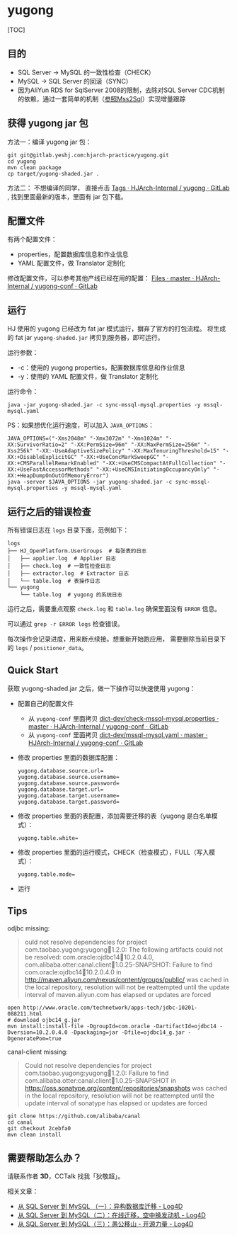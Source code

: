 # yugong

[TOC]


## 目的

*   SQL Server -> MySQL 的一致性检查（CHECK）
*   MySQL -> SQL Server 的回滚（SYNC）
*   因为AliYun RDS for SqlServer 2008的限制，去除对SQL Server CDC机制的依赖，通过一套简单的机制（[参照Mss2Sql](http://www.convert-in.com/mss2sql.htm)）实现增量跟踪

## 获得 yugong jar 包

方法一：编译 yugong jar 包：

```
git git@gitlab.yeshj.com:hjarch-practice/yugong.git
cd yugong
mvn clean package
cp target/yugong-shaded.jar .
```

方法二：
不想编译的同学，
直接点击 [Tags · HJArch-Internal / yugong · GitLab](https://gitlab.yeshj.com/hjarch-practice/yugong/tags?search=release-binary&sort=updated_desc) ,
找到里面最新的版本，里面有 jar 包下载。


## 配置文件

有两个配置文件：

*   properties，配置数据库信息和作业信息
*   YAML 配置文件，做 Translator 定制化


修改配置文件，可以参考其他产线已经在用的配置：
[Files · master · HJArch-Internal / yugong-conf · GitLab](https://gitlab.yeshj.com/hjarch-practice/yugong-conf/tree/master)


## 运行

HJ 使用的 yugong 已经改为 fat jar 模式运行，摒弃了官方的打包流程。
将生成的 fat jar `yugong-shaded.jar` 拷贝到服务器，即可运行。


运行参数：

*   -c：使用的 yugong properties，配置数据库信息和作业信息
*   -y：使用的 YAML 配置文件，做 Translator 定制化


运行命令：

```
java -jar yugong-shaded.jar -c sync-mssql-mysql.properties -y mssql-mysql.yaml
```

PS：如果想优化运行速度，可以加入 `JAVA_OPTIONS`：

```
JAVA_OPTIONS=("-Xms2048m" "-Xmx3072m" "-Xmn1024m" "-XX:SurvivorRatio=2" "-XX:PermSize=96m" "-XX:MaxPermSize=256m" "-Xss256k" "-XX:-UseAdaptiveSizePolicy" "-XX:MaxTenuringThreshold=15" "-XX:+DisableExplicitGC" "-XX:+UseConcMarkSweepGC" "-XX:+CMSParallelRemarkEnabled" "-XX:+UseCMSCompactAtFullCollection" "-XX:+UseFastAccessorMethods" "-XX:+UseCMSInitiatingOccupancyOnly" "-XX:+HeapDumpOnOutOfMemoryError")
java -server $JAVA_OPTIONS -jar yugong-shaded.jar -c sync-mssql-mysql.properties -y mssql-mysql.yaml
```


## 运行之后的错误检查

所有错误日志在 `logs` 目录下面，范例如下：

```
logs
├── HJ_OpenPlatform.UserGroups  # 每张表的日志
│   ├── applier.log  # Applier 日志
│   ├── check.log  # 一致性检查日志
│   ├── extractor.log  # Extractor 日志
│   └── table.log  # 表操作日志
└── yugong
    └── table.log  # yugong 的系统日志
```

运行之后，需要重点观察 `check.log` 和 `table.log` 确保里面没有 `ERROR` 信息。

可以通过 `grep -r ERROR logs` 检查错误。

每次操作会记录进度，用来断点续接。想重新开始跑应用，
需要删除当前目录下的 `logs` / `positioner_data`。


## Quick Start

获取 yugong-shaded.jar 之后，做一下操作可以快速使用 yugong：


*   配置自己的配置文件
    *   从 `yugong-conf` 里面拷贝 [dict-dev/check-mssql-mysql.properties · master · HJArch-Internal / yugong-conf · GitLab](https://gitlab.yeshj.com/hjarch-practice/yugong-conf/blob/master/dict-dev/check-mssql-mysql.properties)
    *   从 `yugong-conf` 里面拷贝 [dict-dev/mssql-mysql.yaml · master · HJArch-Internal / yugong-conf · GitLab](https://gitlab.yeshj.com/hjarch-practice/yugong-conf/blob/master/dict-dev/mssql-mysql.yaml)
*   修改 properties 里面的数据库配置：

    ```
    yugong.database.source.url=
    yugong.database.source.username=
    yugong.database.source.password=
    yugong.database.target.url=
    yugong.database.target.username=
    yugong.database.target.password=
    ```
*   修改 properties 里面的表配置，添加需要迁移的表（yugong 是白名单模式）：

    ```
    yugong.table.white=
    ```
*   修改 properties 里面的运行模式，CHECK（检查模式），FULL（写入模式）：

    ```
    yugong.table.mode=
    ```
*   运行

## Tips

odjbc missing:

>   ould not resolve dependencies for project com.taobao.yugong:yugong:jar:1.2.0:
>   The following artifacts could not be resolved: com.oracle:ojdbc14:jar:10.2.0.4.0,
>   com.alibaba.otter:canal.client:jar:1.0.25-SNAPSHOT:
>   Failure to find com.oracle:ojdbc14:jar:10.2.0.4.0 in
>   http://maven.aliyun.com/nexus/content/groups/public/ was cached in the local repository,
>   resolution will not be reattempted until the update interval of maven.aliyun.com
>   has elapsed or updates are forced

```
open http://www.oracle.com/technetwork/apps-tech/jdbc-10201-088211.html
# download ojbc14_g.jar
mvn install:install-file -DgroupId=com.oracle -DartifactId=ojdbc14 -Dversion=10.2.0.4.0 -Dpackaging=jar -Dfile=ojdbc14_g.jar -DgeneratePom=true
```

canal-client missing:

>   Could not resolve dependencies for project com.taobao.yugong:yugong:jar:1.2.0: Failure to find
>   com.alibaba.otter:canal.client:jar:1.0.25-SNAPSHOT in
>   https://oss.sonatype.org/content/repositories/snapshots was cached in the local repository,
>   resolution will not be reattempted until the update interval of sonatype has elapsed or updates are
>   forced

```
git clone https://github.com/alibaba/canal
cd canal
git checkout 2cebfa0
mvn clean install
```

## 需要帮助怎么办？


请联系作者 **3D**，CCTalk 找我「狄敬超」。


相关文章：

*   [从 SQL Server 到 MySQL （一）：异构数据库迁移 - Log4D](https://blog.alswl.com/2018/03/sql-server-migration-1/) 
*   [从 SQL Server 到 MySQL（二）：在线迁移，空中换发动机 - Log4D](https://blog.alswl.com/2018/05/sql-server-migration-2/)
*   [从 SQL Server 到 MySQL（三）：愚公移山 - 开源力量 - Log4D](https://blog.alswl.com/2018/06/sql-server-migration-3/)
